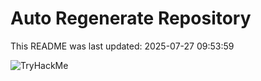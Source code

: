 # Auto Regenerate Repository

This README was last updated: 2025-07-27 09:53:59

 ![TryHackMe](https://tryhackme.com/badge/533634)